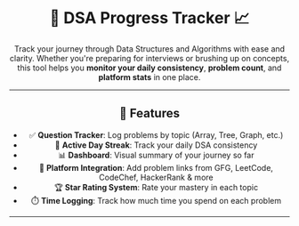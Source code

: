 <div align="center">

# 🧠 DSA Progress Tracker 📈

Track your journey through Data Structures and Algorithms with ease and clarity. Whether you're preparing for interviews or brushing up on concepts, this tool helps you **monitor your daily consistency**, **problem count**, and **platform stats** in one place.

---

## 🚀 Features

- ✅ **Question Tracker**: Log problems by topic (Array, Tree, Graph, etc.)
- 📆 **Active Day Streak**: Track your daily DSA consistency
- 📊 **Dashboard**: Visual summary of your journey so far
- 🔗 **Platform Integration**: Add problem links from GFG, LeetCode, CodeChef, HackerRank & more
- 🏆 **Star Rating System**: Rate your mastery in each topic
- ⏱️ **Time Logging**: Track how much time you spend on each problem

---
